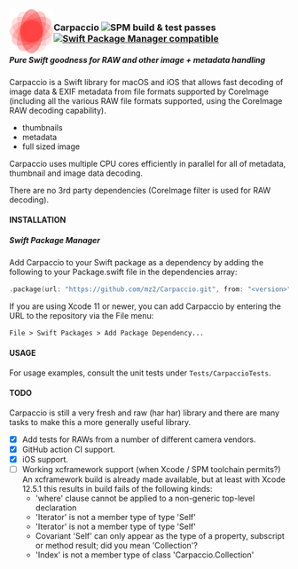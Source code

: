<img align="left" width="80" height="80" src="https://raw.githubusercontent.com/mz2/Carpaccio/main/Icon/Icon.png" alt="Carpaccio icon">

### Carpaccio ![SPM build & test passes](https://github.com/mz2/Carpaccio/actions/workflows/spm-build-test.yml/badge.svg) [![Swift Package Manager compatible](https://img.shields.io/badge/Swift%20Package%20Manager-compatible-brightgreen.svg)](https://github.com/apple/swift-package-manager)

##### Pure Swift goodness for RAW and other image + metadata handling

Carpaccio is a Swift library for macOS and iOS that allows fast decoding of image data & EXIF metadata from file formats supported by CoreImage (including all the various RAW file formats supported, using the CoreImage RAW decoding capability).

- thumbnails
- metadata
- full sized image

Carpaccio uses multiple CPU cores efficiently in parallel for all of metadata, thumbnail and image data decoding.

There are no 3rd party dependencies (CoreImage filter is used for RAW decoding).

#### INSTALLATION

##### Swift Package Manager

Add Carpaccio to your Swift package as a dependency by adding the following to your Package.swift file in the dependencies array:

```swift
.package(url: "https://github.com/mz2/Carpaccio.git", from: "<version>")
```

If you are using Xcode 11 or newer, you can add Carpaccio by entering the URL to the repository via the File menu:

```
File > Swift Packages > Add Package Dependency...
```

#### USAGE

For usage examples, consult the unit tests under `Tests/CarpaccioTests`.

#### TODO

Carpaccio is still a very fresh and raw (har har) library and there are many tasks to make this a more generally useful library.

- [x] Add tests for RAWs from a number of different camera vendors.
- [x] GitHub action CI support.
- [x] iOS support.
- [ ] Working xcframework support (when Xcode / SPM toolchain permits?) An xcframework build is already made available, but at least with Xcode 12.5.1 this results in build fails of the following kinds:
  - 'where' clause cannot be applied to a non-generic top-level declaration
  - 'Iterator' is not a member type of type 'Self'
  - 'Iterator' is not a member type of type 'Self'
  - Covariant 'Self' can only appear as the type of a property, subscript or method result; did you mean 'Collection'?
  - 'Index' is not a member type of class 'Carpaccio.Collection'
